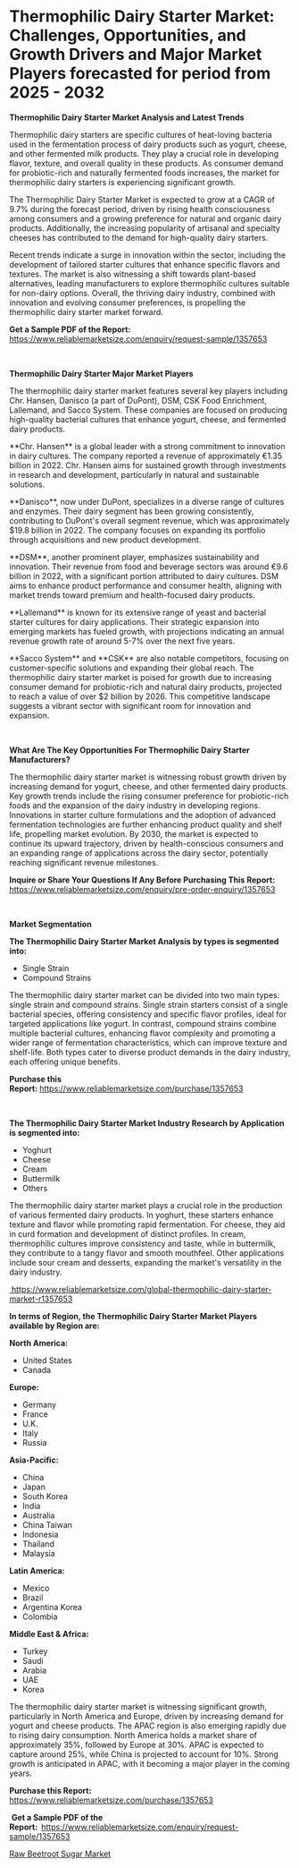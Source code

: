 <p><h1>Thermophilic Dairy Starter Market: Challenges, Opportunities, and Growth Drivers and Major Market Players forecasted for period from 2025 - 2032</h1></p><p><strong>Thermophilic Dairy Starter Market Analysis and Latest Trends</strong></p>
<p><p>Thermophilic dairy starters are specific cultures of heat-loving bacteria used in the fermentation process of dairy products such as yogurt, cheese, and other fermented milk products. They play a crucial role in developing flavor, texture, and overall quality in these products. As consumer demand for probiotic-rich and naturally fermented foods increases, the market for thermophilic dairy starters is experiencing significant growth.</p><p>The Thermophilic Dairy Starter Market is expected to grow at a CAGR of 9.7% during the forecast period, driven by rising health consciousness among consumers and a growing preference for natural and organic dairy products. Additionally, the increasing popularity of artisanal and specialty cheeses has contributed to the demand for high-quality dairy starters.</p><p>Recent trends indicate a surge in innovation within the sector, including the development of tailored starter cultures that enhance specific flavors and textures. The market is also witnessing a shift towards plant-based alternatives, leading manufacturers to explore thermophilic cultures suitable for non-dairy options. Overall, the thriving dairy industry, combined with innovation and evolving consumer preferences, is propelling the thermophilic dairy starter market forward.</p></p>
<p><strong>Get a Sample PDF of the Report:&nbsp;</strong> <a href="https://www.reliablemarketsize.com/enquiry/request-sample/1357653?utm_campaign=2303&utm_medium=2&utm_source=Github&utm_content=ia&utm_term=15022025&utm_id=thermophilic-dairy-starter">https://www.reliablemarketsize.com/enquiry/request-sample/1357653</a></p>
<p>&nbsp;</p>
<p><strong>Thermophilic Dairy Starter Major Market Players</strong></p>
<p><p>The thermophilic dairy starter market features several key players including Chr. Hansen, Danisco (a part of DuPont), DSM, CSK Food Enrichment, Lallemand, and Sacco System. These companies are focused on producing high-quality bacterial cultures that enhance yogurt, cheese, and fermented dairy products.</p><p>**Chr. Hansen** is a global leader with a strong commitment to innovation in dairy cultures. The company reported a revenue of approximately €1.35 billion in 2022. Chr. Hansen aims for sustained growth through investments in research and development, particularly in natural and sustainable solutions.</p><p>**Danisco**, now under DuPont, specializes in a diverse range of cultures and enzymes. Their dairy segment has been growing consistently, contributing to DuPont's overall segment revenue, which was approximately $19.8 billion in 2022. The company focuses on expanding its portfolio through acquisitions and new product development.</p><p>**DSM**, another prominent player, emphasizes sustainability and innovation. Their revenue from food and beverage sectors was around €9.6 billion in 2022, with a significant portion attributed to dairy cultures. DSM aims to enhance product performance and consumer health, aligning with market trends toward premium and health-focused dairy products.</p><p>**Lallemand** is known for its extensive range of yeast and bacterial starter cultures for dairy applications. Their strategic expansion into emerging markets has fueled growth, with projections indicating an annual revenue growth rate of around 5-7% over the next five years.</p><p>**Sacco System** and **CSK** are also notable competitors, focusing on customer-specific solutions and expanding their global reach. The thermophilic dairy starter market is poised for growth due to increasing consumer demand for probiotic-rich and natural dairy products, projected to reach a value of over $2 billion by 2026. This competitive landscape suggests a vibrant sector with significant room for innovation and expansion.</p></p>
<p>&nbsp;</p>
<p><strong>What Are The Key Opportunities For Thermophilic Dairy Starter Manufacturers?</strong></p>
<p><p>The thermophilic dairy starter market is witnessing robust growth driven by increasing demand for yogurt, cheese, and other fermented dairy products. Key growth trends include the rising consumer preference for probiotic-rich foods and the expansion of the dairy industry in developing regions. Innovations in starter culture formulations and the adoption of advanced fermentation technologies are further enhancing product quality and shelf life, propelling market evolution. By 2030, the market is expected to continue its upward trajectory, driven by health-conscious consumers and an expanding range of applications across the dairy sector, potentially reaching significant revenue milestones.</p></p>
<p><strong>Inquire or Share Your Questions If Any Before Purchasing This Report:</strong> <a href="https://www.reliablemarketsize.com/enquiry/pre-order-enquiry/1357653?utm_campaign=2303&utm_medium=2&utm_source=Github&utm_content=ia&utm_term=15022025&utm_id=thermophilic-dairy-starter">https://www.reliablemarketsize.com/enquiry/pre-order-enquiry/1357653</a></p>
<p>&nbsp;</p>
<p><strong>Market Segmentation</strong></p>
<p><strong>The Thermophilic Dairy Starter Market Analysis by types is segmented into:</strong></p>
<p><ul><li>Single Strain</li><li>Compound Strains</li></ul></p>
<p><p>The thermophilic dairy starter market can be divided into two main types: single strain and compound strains. Single strain starters consist of a single bacterial species, offering consistency and specific flavor profiles, ideal for targeted applications like yogurt. In contrast, compound strains combine multiple bacterial cultures, enhancing flavor complexity and promoting a wider range of fermentation characteristics, which can improve texture and shelf-life. Both types cater to diverse product demands in the dairy industry, each offering unique benefits.</p></p>
<p><strong>Purchase this Report:&nbsp;</strong><a href="https://www.reliablemarketsize.com/purchase/1357653?utm_campaign=2303&utm_medium=2&utm_source=Github&utm_content=ia&utm_term=15022025&utm_id=thermophilic-dairy-starter">https://www.reliablemarketsize.com/purchase/1357653</a></p>
<p>&nbsp;</p>
<p><strong>The Thermophilic Dairy Starter Market Industry Research by Application is segmented into:</strong></p>
<p><ul><li>Yoghurt</li><li>Cheese</li><li>Cream</li><li>Buttermilk</li><li>Others</li></ul></p>
<p><p>The thermophilic dairy starter market plays a crucial role in the production of various fermented dairy products. In yoghurt, these starters enhance texture and flavor while promoting rapid fermentation. For cheese, they aid in curd formation and development of distinct profiles. In cream, thermophilic cultures improve consistency and taste, while in buttermilk, they contribute to a tangy flavor and smooth mouthfeel. Other applications include sour cream and desserts, expanding the market's versatility in the dairy industry.</p></p>
<p><a href="https://www.reliablemarketsize.com/global-thermophilic-dairy-starter-market-r1357653?utm_campaign=2303&utm_medium=2&utm_source=Github&utm_content=ia&utm_term=15022025&utm_id=thermophilic-dairy-starter">&nbsp;https://www.reliablemarketsize.com/global-thermophilic-dairy-starter-market-r1357653</a></p>
<p><strong>In terms of Region, the Thermophilic Dairy Starter Market Players available by Region are:</strong></p>
<p>
    <p> <strong> North America: </strong>
        <ul>
            <li>United States</li>
            <li>Canada</li>
        </ul>
        </p> 
    <p> <strong> Europe: </strong>
        <ul>
            <li>Germany</li>
            <li>France</li>
            <li>U.K.</li>
            <li>Italy</li>
            <li>Russia</li>
        </ul>
        </p> 
    <p> <strong> Asia-Pacific: </strong>
        <ul>
            <li>China</li>
            <li>Japan</li>
            <li>South Korea</li>
            <li>India</li>
            <li>Australia</li>
            <li>China Taiwan</li>
            <li>Indonesia</li>
            <li>Thailand</li>
            <li>Malaysia</li>
        </ul>
        </p> 
    <p> <strong> Latin America: </strong>
        <ul>
            <li>Mexico</li>
            <li>Brazil</li>
            <li>Argentina Korea</li>
            <li>Colombia</li>
        </ul>
        </p> 
    <p> <strong> Middle East & Africa: </strong>
        <ul>
            <li>Turkey</li>
            <li>Saudi</li>
            <li>Arabia</li>
            <li>UAE</li>
            <li>Korea</li>
        </ul>
    </p>
    </p>
<p><p>The thermophilic dairy starter market is witnessing significant growth, particularly in North America and Europe, driven by increasing demand for yogurt and cheese products. The APAC region is also emerging rapidly due to rising dairy consumption. North America holds a market share of approximately 35%, followed by Europe at 30%. APAC is expected to capture around 25%, while China is projected to account for 10%. Strong growth is anticipated in APAC, with it becoming a major player in the coming years.</p></p>
<p><strong>Purchase this Report: </strong><a href="https://www.reliablemarketsize.com/purchase/1357653?utm_campaign=2303&utm_medium=2&utm_source=Github&utm_content=ia&utm_term=15022025&utm_id=thermophilic-dairy-starter">https://www.reliablemarketsize.com/purchase/1357653</a></p>
<p>&nbsp;<strong>Get a Sample PDF of the Report:&nbsp;&nbsp;</strong><a href="https://www.reliablemarketsize.com/enquiry/request-sample/1357653?utm_campaign=2303&utm_medium=2&utm_source=Github&utm_content=ia&utm_term=15022025&utm_id=thermophilic-dairy-starter">https://www.reliablemarketsize.com/enquiry/request-sample/1357653</a></p>
<p><strong></strong></p>
<p><p><a href="https://github.com/pearlinewhite4692/Market-Research-Report-List-1/blob/main/raw-beetroot-sugar-market.md?utm_campaign=2303&utm_medium=2&utm_source=Github&utm_content=ia&utm_term=15022025&utm_id=thermophilic-dairy-starter">Raw Beetroot Sugar Market</a></p></p>